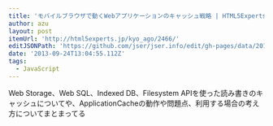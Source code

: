 ```yaml
---
title: 'モバイルブラウザで動くWebアプリケーションのキャッシュ戦略 | HTML5Experts.jp'
author: azu
layout: post
itemUrl: 'http://html5experts.jp/kyo_ago/2466/'
editJSONPath: 'https://github.com/jser/jser.info/edit/gh-pages/data/2013/09/index.json'
date: '2013-09-24T13:04:55.112Z'
tags:
  - JavaScript
---
```

Web Storage、Web SQL、Indexed DB、Filesystem APIを使った読み書きのキャッシュについてや、ApplicationCacheの動作や問題点、利用する場合の考え方についてまとまってる
